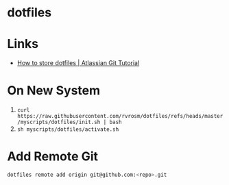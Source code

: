 # dotfiles

# Links

* [How to store dotfiles | Atlassian Git Tutorial](https://www.atlassian.com/git/tutorials/dotfiles)

# On New System

1. `curl https://raw.githubusercontent.com/rvrosm/dotfiles/refs/heads/master/myscripts/dotfiles/init.sh | bash`
2. `sh myscripts/dotfiles/activate.sh`

# Add Remote Git

```sh
dotfiles remote add origin git@github.com:<repo>.git
```


